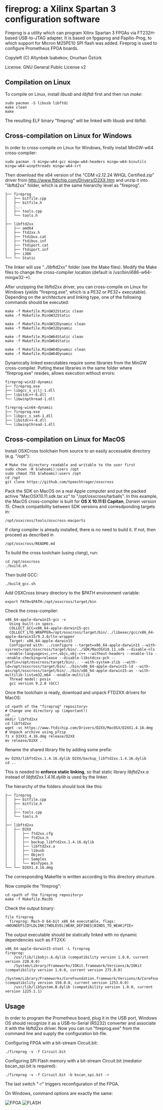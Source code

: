 # fireprog: a Xilinx Spartan 3 configuration software
Fireprog is a utility which can program Xilinx Spartan 3 FPGAs via FT232H-based USB-to-JTAG adapter.
It is based on fpgaprog and Papilio-Prog, to which support for Micron M25PE10 SPI flash was added.
Fireprog is used to configure Prometheus FPGA boards.

Copyleft (C) Altynbek Isabekov, Onurhan Öztürk

License:  GNU General Public License v2

## Compilation on Linux

To compile on Linux, install *libusb* and *libftdi* first and then run *make*:

	sudo pacman -S libusb libftdi
	make clean
	make

The resulting ELF binary "fireprog" will be linked with libusb and libftdi.

## Cross-compilation on Linux for Windows

In order to cross-compile on Linux for Windows, firstly install MinGW-w64 cross-compiler:

    sudo pacman -S mingw-w64-gcc mingw-w64-headers mingw-w64-binutils mingw-w64-winpthreads mingw-w64-crt


Then download the x64 version of the "CDM v2.12.24 WHQL Certified.zip" driver
from http://www.ftdichip.com/Drivers/D2XX.htm and unzip it into "libftd2xx" folder, which is at the same hierarchy level as "fireprog".

	├── fireprog
	│   ├── bitfile.cpp
	│   ├── bitfile.h
	│   │...
	│   ├── tools.cpp
	│   └── tools.h
	│
	├── libftd2xx
	│   ├── amd64
	│   ├── ftd2xx.h
	│   ├── ftdibus.cat
	│   ├── ftdibus.inf
	│   ├── ftdiport.cat
	│   ├── ftdiport.inf
	│   ├── i386
	└── └── Static

The linker will use "../libftd2xx" folder (see the Make files). Modify the Make files to change the cross-compiler location (default is /usr/bin/i686-w64-mingw32-*).

After unzipping the libftd2xx driver, you can cross-compile on Linux for Windows (yields "fireprog.exe", which is a PE32 or PE32+ executable).
Depending on the architecture and linking type, one of the following commands should be executed:

	make -f Makefile.MinGW32Static clean
	make -f Makefile.MinGW32Static

	make -f Makefile.MinGW32Dynamic clean
	make -f Makefile.MinGW32Dynamic

	make -f Makefile.MinGW64Static clean
	make -f Makefile.MinGW64Static

	make -f Makefile.MinGW64Dynamic clean
	make -f Makefile.MinGW64Dynamic

Dynamically linked executables require some libraries from the MinGW cross-compiler. Putting these libraries in the same folder where "fireprog.exe" resides, allows execution without errors:

	fireprog-win32-dynamic
	├── fireprog.exe
	├── libgcc_s_sjlj-1.dll
	├── libstdc++-6.dll
	└── libwinpthread-1.dll

	fireprog-win64-dynamic
	├── fireprog.exe
	├── libgcc_s_seh-1.dll
	├── libstdc++-6.dll
	└── libwinpthread-1.dll


## Cross-compilation on Linux for MacOS
Install OSXCross toolchain from source to an easily accessable directory (e.g. "/opt"):

    # Make the directory readable and writable to the user first
    sudo chown -R $(whoami):users /opt
    sudo chmod 755 $(whoami):users /opt
    cd /opt
    git clone https://github.com/tpoechtrager/osxcross

Pack the SDK on MacOS on a real Apple computer and put the packed achive "MacOSX10.11.sdk.tar.xz" to "/opt/osxcross/tarballs".
In this example, the MacOS cross-compiler is built for **OS X 10.11 El Capitan**, *Darwin version 15*.
Check compatibility between SDK versions and corresdponding targets in:

    /opt/osxcross/tools/osxcross-macports

If *clang* compiler is already installed, there is no need to build it. If not, then proceed as described in 

    /opt/osxcross/README.md

To build the cross toolchain (using *clang*), run:

    cd /opt/osxcross
    ./build.sh

Then build GCC:

    ./build_gcc.sh

Add OSXCross binary directory to the $PATH environment variable:

    export PATH=$PATH:/opt/osxcross/target/bin

Check the cross-compiler:

    x86_64-apple-darwin15-gcc -v
      Using built-in specs.
      COLLECT_GCC=x86_64-apple-darwin15-gcc
      COLLECT_LTO_WRAPPER=/opt/osxcross/target/bin/../libexec/gcc/x86_64-apple-darwin15/9.2.0/lto-wrapper
      Target: x86_64-apple-darwin15
      Configured with: ../configure --target=x86_64-apple-darwin15 --with-sysroot=/opt/osxcross/target/bin/../SDK/MacOSX10.11.sdk --disable-nls --enable-languages=c,c++,objc,obj-c++ --without-headers --enable-lto --enable-checking=release --disable-libstdcxx-pch --prefix=/opt/osxcross/target/bin/.. --with-system-zlib --with-ld=/opt/osxcross/target/bin/../bin/x86_64-apple-darwin15-ld --with-as=/opt/osxcross/target/bin/../bin/x86_64-apple-darwin15-as --with-multilib-list=m32,m64 --enable-multilib
      Thread model: posix
      gcc version 9.2.0 (GCC)

Once the toolchain is ready, download and unpack FTD2XX drivers for MacOS:

    cd <path of the "fireprog" repository>
    # Change one directory up (important!)
    cd ..
    mkdir libftd2xx
    cd libftd2xx
    wget -vc https://www.ftdichip.com/Drivers/D2XX/MacOSX/D2XX1.4.16.dmg
    # Unpack archive using p7zip
    7z x D2XX1.4.16.dmg release/D2XX
    mv release/D2XX .

Rename the shared library file by adding some prefix:

    mv D2XX/libftd2xx.1.4.16.dylib D2XX/backup_libftd2xx.1.4.16.dylib
    cd ..

This is needed to **enforce static linking**, so that static library *libftd2xx.a* instead of *libftd2xx.1.4.16.dylib* is used by the linker.

The hierarchy of the folders should look like this:

	├── fireprog
	│   ├── bitfile.cpp
	│   ├── bitfile.h
	│   │...
	│   ├── tools.cpp
	│   └── tools.h
	│
	├── libftd2xx
	│   ├── D2XX
	│   │   ├── ftd2xx.cfg
	│   │   ├── ftd2xx.h
	│   │   ├── backup_libftd2xx.1.4.16.dylib
	│   │   ├── libftd2xx.a
	│   │   ├── libusb
	│   │   ├── Object
	│   │   ├── Samples
	│   │   └── WinTypes.h
	└── └── D2XX1.4.16.dmg

The corresponding Makefile is written according to this directory structure.

Now compile the "fireprog":

    cd <path of the fireprog repository>
    make -f Makefile.MacOS

Check the output binary:

    file fireprog
      fireprog: Mach-O 64-bit x86_64 executable, flags:<NOUNDEFS|DYLDLINK|TWOLEVEL|WEAK_DEFINES|BINDS_TO_WEAK|PIE>

The output executable should be statically linked with no dynamic dependencies such as FT2XX:

    x86_64-apple-darwin15-otool -L fireprog
	fireprog:
		/usr/lib/libobjc.A.dylib (compatibility version 1.0.0, current version 228.0.0)
		/System/Library/Frameworks/IOKit.framework/Versions/A/IOKit (compatibility version 1.0.0, current version 275.0.0)
		/System/Library/Frameworks/CoreFoundation.framework/Versions/A/CoreFoundation (compatibility version 150.0.0, current version 1253.0.0)
		/usr/lib/libSystem.B.dylib (compatibility version 1.0.0, current version 1225.1.1)



## Usage

In order to program the Prometheus board, plug it in the USB port, Windows OS should recognize it as a USB-to-Serial (RS232) converter and associate it with the libftd2xx driver.
Now you can run "fireprog.exe" from the command line and supply the configuration bit-file.

Configuring FPGA with a bit-stream Circuit.bit:

    ./fireprog -v -f Circuit.bit

Configuring SPI Flash memory with a bit-stream Circuit.bit (mediator bscan_spi.bit is required):

    ./fireprog -v -f Circuit.bit -b bscan_spi.bit -r

The last switch "-r" triggers reconfiguration of the FPGA.

On Windows, command options are exactly the same:

![FPGA](fireprog_uploading_fpga.png "Configuring FPGA with a bit-stream")
![FLASH](fireprog_uploading_flash.png "Configuring SPI flash with a bit-stream")
